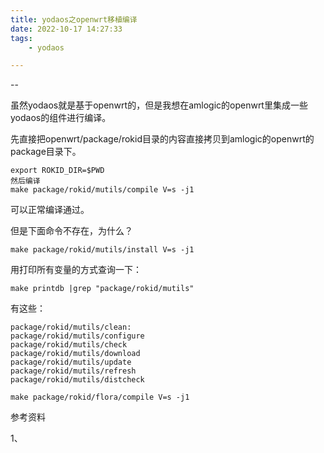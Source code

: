 ```yaml
---
title: yodaos之openwrt移植编译
date: 2022-10-17 14:27:33
tags:
	- yodaos

---
```


--

虽然yodaos就是基于openwrt的，但是我想在amlogic的openwrt里集成一些yodaos的组件进行编译。

先直接把openwrt/package/rokid目录的内容直接拷贝到amlogic的openwrt的package目录下。

```
export ROKID_DIR=$PWD
然后编译
make package/rokid/mutils/compile V=s -j1
```

可以正常编译通过。

但是下面命令不存在，为什么？

```
make package/rokid/mutils/install V=s -j1
```

用打印所有变量的方式查询一下：

```
make printdb |grep "package/rokid/mutils" 
```

有这些：

```
package/rokid/mutils/clean:
package/rokid/mutils/configure
package/rokid/mutils/check
package/rokid/mutils/download
package/rokid/mutils/update
package/rokid/mutils/refresh
package/rokid/mutils/distcheck
```



```
make package/rokid/flora/compile V=s -j1
```







参考资料

1、

